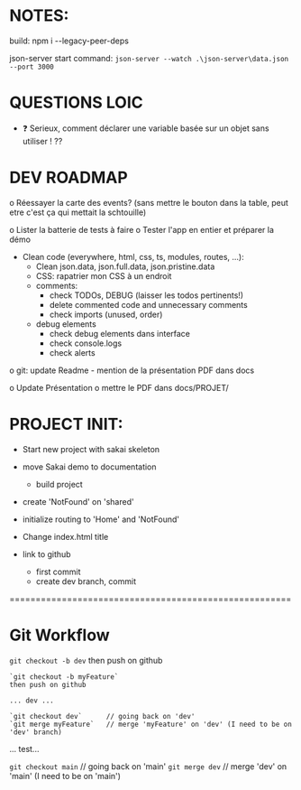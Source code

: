 # NOTES:
build:
npm i --legacy-peer-deps

json-server start command:
`json-server --watch .\json-server\data.json --port 3000`


# QUESTIONS LOIC
- ❓ Serieux, comment déclarer une variable basée sur un objet sans utiliser ! ??


# DEV ROADMAP
o Réessayer la carte des events? (sans mettre le bouton dans la table, peut etre c'est ça qui mettait la schtouille)

o Lister la batterie de tests à faire
	o Tester l'app en entier et préparer la démo

- Clean code (everywhere, html, css, ts, modules, routes, ...):
	- Clean json.data, json.full.data, json.pristine.data
	- CSS: rapatrier mon CSS à un endroit
	- comments:
		- check TODOs, DEBUG (laisser les todos pertinents!)
		- delete commented code and unnecessary comments
		- check imports (unused, order)
	- debug elements
		- check debug elements dans interface
		- check console.logs
		- check alerts

o git: update Readme
	- mention de la présentation PDF dans docs

o Update Présentation
	o mettre le PDF dans docs/PROJET/


# PROJECT INIT: 
- Start new project with sakai skeleton
- move Sakai demo to documentation
	- build project
- create 'NotFound' on 'shared'
- initialize routing to 'Home' and 'NotFound'

- Change index.html title

- link to github
	- first commit
	- create dev branch, commit

======================================================

# Git Workflow
`git checkout -b dev`
then push on github

	`git checkout -b myFeature`
	then push on github

	... dev ...

	`git checkout dev`		// going back on 'dev'
	`git merge myFeature` 	// merge 'myFeature' on 'dev' (I need to be on 'dev' branch)

... test...

`git checkout main` 		// going back on 'main'
`git merge dev` 			// merge 'dev' on 'main' (I need to be on 'main')

